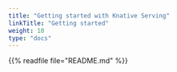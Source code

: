 ```yaml
---
title: "Getting started with Knative Serving"
linkTitle: "Getting started"
weight: 10
type: "docs"
---
```


{{% readfile file="README.md" %}}

